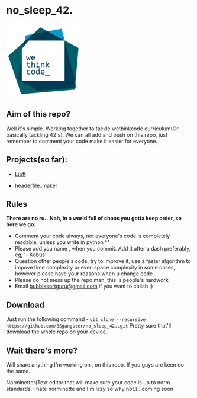 # no_sleep_42.
![Wethinkcode Logo](Files/WTC_logo.gif)

## Aim of this repo?

Well it's simple. Working together to tackle wethinkcode curriculum(Or basically tackling 42's). We can all add and push on this repo, just remember to comment your code make it easier for everyone.

## Projects(so far):

* [Libft](libft/)

* [headerfile_maker](headerfile_maker)

## Rules

<b>There are no ru...Nah, in a world full of chaos you gotta keep order, so here we go:</b>    
* Comment your code always, not everyone's code is completely readable, unless you write in python ^^
* Please add you name , when you commit. Add it after a dash preferably, eg, '- Kobus'
* Question other people's code, try to improve it, use a faster algorithm to impove time complexity or even space      complexity in some cases, however please have your reasons when u change code.
* Please do not mess up the repo man, this is people's hardwork
* Email bubblesortguru@gmail.com if you want to collab :)

## Download

Just run the following command - `git clone --recursive https://github.com/BSgangster/no_sleep_42..git`
Pretty sure that'll download the whole repo on your device.

## Wait there's more?

Will share anything I'm working on , on this repo. If you guys are keen do the same.

Norminetter(Text editor that will make sure your code is up to norm standards. I hate norminette and I'm lazy so why not.)...coming soon
